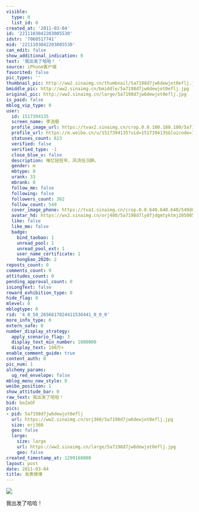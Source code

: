 ```yaml
---
visible:
  type: 0
  list_id: 0
created_at: '2011-03-04'
id: '2211103042203005530'
idstr: '7060517741'
mid: '2211103042203005530'
can_edit: false
show_additional_indication: 0
text: '我出发了哈哈！ '
source: iPhone客户端
favorited: false
pic_types: ''
thumbnail_pic: http://ww2.sinaimg.cn/thumbnail/5a7198d7jw6dewjot0eflj.jpg
bmiddle_pic: http://ww2.sinaimg.cn/bmiddle/5a7198d7jw6dewjot0eflj.jpg
original_pic: http://ww2.sinaimg.cn/large/5a7198d7jw6dewjot0eflj.jpg
is_paid: false
mblog_vip_type: 0
user:
  id: 1517394135
  screen_name: 李消极
  profile_image_url: https://tvax2.sinaimg.cn/crop.0.0.180.180.180/5a7198d7ly8fjdgmtyktmj20500500so.jpg?KID=imgbed,tva&Expires=1606400236&ssig=3uIUDnZHXc
  profile_url: https://m.weibo.cn/u/1517394135?uid=1517394135&luicode=10000011&lfid=2304131517394135_-_WEIBO_SECOND_PROFILE_WEIBO
  statuses_count: 613
  verified: false
  verified_type: -1
  close_blue_v: false
  description: 唯忆轻狂年，风流任沉醉。
  gender: m
  mbtype: 0
  urank: 33
  mbrank: 0
  follow_me: false
  following: false
  followers_count: 362
  follow_count: 549
  cover_image_phone: https://tva1.sinaimg.cn/crop.0.0.640.640.640/549d0121tw1egm1kjly3jj20hs0hsq4f.jpg
  avatar_hd: https://wx2.sinaimg.cn/orj480/5a7198d7ly8fjdgmtyktmj20500500so.jpg
  like: false
  like_me: false
  badge:
    bind_taobao: 1
    unread_pool: 1
    unread_pool_ext: 1
    user_name_certificate: 1
    hongbao_2020: 2
reposts_count: 0
comments_count: 9
attitudes_count: 0
pending_approval_count: 0
isLongText: false
reward_exhibition_type: 0
hide_flag: 0
mlevel: 0
mblogtype: 0
rid: '4_0_50_2656617824411536441_0_0_0'
more_info_type: 0
extern_safe: 0
number_display_strategy:
  apply_scenario_flag: 3
  display_text_min_number: 1000000
  display_text: 100万+
enable_comment_guide: true
content_auth: 0
pic_num: 1
alchemy_params:
  ug_red_envelope: false
mblog_menu_new_style: 0
weibo_position: 1
show_attitude_bar: 0
raw_text: 我出发了哈哈！ ​​​
bid: bo2aGF
pics:
- pid: 5a7198d7jw6dewjot0eflj
  url: https://ww2.sinaimg.cn/orj360/5a7198d7jw6dewjot0eflj.jpg
  size: orj360
  geo: false
  large:
    size: large
    url: https://ww2.sinaimg.cn/large/5a7198d7jw6dewjot0eflj.jpg
    geo: false
created_timestamp_at: 1299168000
layout: post
date: 2011-03-04
title: 发表微博
---
```


![](https://image.baidu.com/search/down?url=http://ww2.sinaimg.cn/large/5a7198d7jw6dewjot0eflj.jpg)

我出发了哈哈！ 

